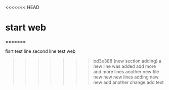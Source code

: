 <<<<<<< HEAD
# start web
=======

fisrt test line
second line test web
>>>>>>> bd3e388 (new section adding)
a new line was added
add more and more lines
another new file
new new
new lines adding
new new
add another change
add text
